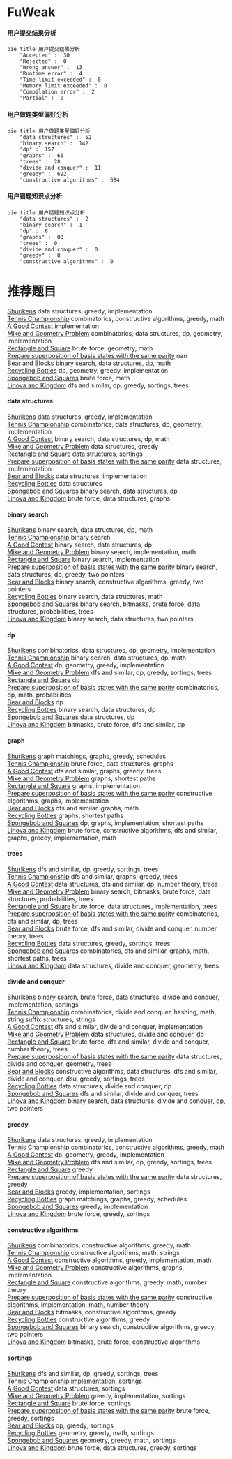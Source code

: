 # FuWeak
<!-- tabs:start -->
#### **用户提交结果分析**

```mermaid
pie title 用户提交结果分析
    "Accepted" :  30
    "Rejected" :  0
    "Wrong answer" :  13
    "Runtime error" :  4
    "Time limit exceeded" :  0
    "Memory limit exceeded" :  0
    "Compilation error" :  2
    "Partial" :  0
```
#### **用户做题类型偏好分析**

```mermaid
pie title 用户做题类型偏好分析
    "data structures" :  52
    "binary search" :  142
    "dp" :  157
    "graphs" :  65
    "trees" :  28
    "divide and conquer" :  11
    "greedy" :  692
    "constructive algorithms" :  584
```
#### **用户错题知识点分析**

```mermaid
pie title 用户错题知识点分析
    "data structures" :  2
    "binary search" :  1
    "dp" :  6
    "graphs" :  00
    "trees" :  0
    "divide and conquer" :  0
    "greedy" :  8
    "constructive algorithms" :  0
```
<!-- tabs:end -->
# 推荐题目
[Shurikens](https://codeforces.com/contest/1435/problem/D)		data structures,
                        greedy,
                        implementation		  
[Tennis Championship](https://codeforces.com/contest/736/problem/A)		combinatorics,
                        constructive algorithms,
                        greedy,
                        math		  
[A Good Contest](http://codeforces.com/problemset/problem/681/A)		implementation		  
[Mike and Geometry Problem](http://codeforces.com/problemset/problem/689/E)		combinatorics,
                        data structures,
                        dp,
                        geometry,
                        implementation		  
[Rectangle and Square](http://codeforces.com/problemset/problem/135/B)		brute force,
                        geometry,
                        math		  
[Prepare superposition of basis states with the same parity](http://codeforces.com/problemset/problem/1357/C2)		nan		  
[Bear and Blocks](https://codeforces.com/contest/574/problem/D)		binary search,
                        data structures,
                        dp,
                        math		  
[Recycling Bottles](https://codeforces.com/contest/672/problem/C)		dp,
                        geometry,
                        greedy,
                        implementation		  
[Spongebob and Squares](http://codeforces.com/problemset/problem/599/D)		brute force,
                        math		  
[Linova and Kingdom](https://codeforces.com/contest/1337/problem/C)		dfs and similar,
                        dp,
                        greedy,
                        sortings,
                        trees		  
<!-- tabs:start -->
#### **data structures**
[Shurikens](https://codeforces.com/contest/1435/problem/D)		data structures,
                        greedy,
                        implementation		  
[Tennis Championship](http://codeforces.com/problemset/problem/689/E)		combinatorics,
                        data structures,
                        dp,
                        geometry,
                        implementation		  
[A Good Contest](https://codeforces.com/contest/574/problem/D)		binary search,
                        data structures,
                        dp,
                        math		  
[Mike and Geometry Problem](http://codeforces.com/problemset/problem/383/A)		data structures,
                        greedy		  
[Rectangle and Square](http://codeforces.com/problemset/problem/863/E)		data structures,
                        sortings		  
[Prepare superposition of basis states with the same parity](http://codeforces.com/problemset/problem/18/C)		data structures,
                        implementation		  
[Bear and Blocks](http://codeforces.com/problemset/problem/367/A)		data structures,
                        implementation		  
[Recycling Bottles](http://codeforces.com/problemset/problem/1250/C)		data structures		  
[Spongebob and Squares](http://codeforces.com/problemset/problem/567/C)		binary search,
                        data structures,
                        dp		  
[Linova and Kingdom](http://codeforces.com/problemset/problem/1056/G)		brute force,
                        data structures,
                        graphs		  
#### **binary search**
[Shurikens](https://codeforces.com/contest/574/problem/D)		binary search,
                        data structures,
                        dp,
                        math		  
[Tennis Championship](https://codeforces.com/contest/497/problem/B)		binary search		  
[A Good Contest](http://codeforces.com/problemset/problem/567/C)		binary search,
                        data structures,
                        dp		  
[Mike and Geometry Problem](http://codeforces.com/problemset/problem/555/D)		binary search,
                        implementation,
                        math		  
[Rectangle and Square](http://codeforces.com/problemset/problem/84/C)		binary search,
                        implementation		  
[Prepare superposition of basis states with the same parity](http://codeforces.com/problemset/problem/1492/C)		binary search,
                        data structures,
                        dp,
                        greedy,
                        two pointers		  
[Bear and Blocks](http://codeforces.com/problemset/problem/1463/D)		binary search,
                        constructive algorithms,
                        greedy,
                        two pointers		  
[Recycling Bottles](http://codeforces.com/problemset/problem/1490/G)		binary search,
                        data structures,
                        math		  
[Spongebob and Squares](http://codeforces.com/problemset/problem/1479/D)		binary search,
                        bitmasks,
                        brute force,
                        data structures,
                        probabilities,
                        trees		  
[Linova and Kingdom](http://codeforces.com/problemset/problem/1436/E)		binary search,
                        data structures,
                        two pointers		  
#### **dp**
[Shurikens](http://codeforces.com/problemset/problem/689/E)		combinatorics,
                        data structures,
                        dp,
                        geometry,
                        implementation		  
[Tennis Championship](https://codeforces.com/contest/574/problem/D)		binary search,
                        data structures,
                        dp,
                        math		  
[A Good Contest](https://codeforces.com/contest/672/problem/C)		dp,
                        geometry,
                        greedy,
                        implementation		  
[Mike and Geometry Problem](https://codeforces.com/contest/1337/problem/C)		dfs and similar,
                        dp,
                        greedy,
                        sortings,
                        trees		  
[Rectangle and Square](http://codeforces.com/problemset/problem/180/C)		dp		  
[Prepare superposition of basis states with the same parity](http://codeforces.com/problemset/problem/229/E)		combinatorics,
                        dp,
                        math,
                        probabilities		  
[Bear and Blocks](http://codeforces.com/problemset/problem/436/D)		dp		  
[Recycling Bottles](http://codeforces.com/problemset/problem/567/C)		binary search,
                        data structures,
                        dp		  
[Spongebob and Squares](http://codeforces.com/problemset/problem/314/C)		data structures,
                        dp		  
[Linova and Kingdom](http://codeforces.com/problemset/problem/165/E)		bitmasks,
                        brute force,
                        dfs and similar,
                        dp		  
#### **graph**
[Shurikens](http://codeforces.com/problemset/problem/737/E)		graph matchings,
                        graphs,
                        greedy,
                        schedules		  
[Tennis Championship](http://codeforces.com/problemset/problem/1056/G)		brute force,
                        data structures,
                        graphs		  
[A Good Contest](https://codeforces.com/contest/1281/problem/E)		dfs and similar,
                        graphs,
                        greedy,
                        trees		  
[Mike and Geometry Problem](http://codeforces.com/problemset/problem/542/E)		graphs,
                        shortest paths		  
[Rectangle and Square](http://codeforces.com/problemset/problem/863/C)		graphs,
                        implementation		  
[Prepare superposition of basis states with the same parity](http://codeforces.com/problemset/problem/331/E1)		constructive algorithms,
                        graphs,
                        implementation		  
[Bear and Blocks](http://codeforces.com/problemset/problem/845/G)		dfs and similar,
                        graphs,
                        math		  
[Recycling Bottles](http://codeforces.com/problemset/problem/1473/E)		graphs,
                        shortest paths		  
[Spongebob and Squares](http://codeforces.com/problemset/problem/1360/E)		dp,
                        graphs,
                        implementation,
                        shortest paths		  
[Linova and Kingdom](http://codeforces.com/problemset/problem/1487/C)		brute force,
                        constructive algorithms,
                        dfs and similar,
                        graphs,
                        greedy,
                        implementation,
                        math		  
#### **trees**
[Shurikens](https://codeforces.com/contest/1337/problem/C)		dfs and similar,
                        dp,
                        greedy,
                        sortings,
                        trees		  
[Tennis Championship](https://codeforces.com/contest/1281/problem/E)		dfs and similar,
                        graphs,
                        greedy,
                        trees		  
[A Good Contest](http://codeforces.com/problemset/problem/1101/D)		data structures,
                        dfs and similar,
                        dp,
                        number theory,
                        trees		  
[Mike and Geometry Problem](http://codeforces.com/problemset/problem/1479/D)		binary search,
                        bitmasks,
                        brute force,
                        data structures,
                        probabilities,
                        trees		  
[Rectangle and Square](http://codeforces.com/problemset/problem/1511/C)		brute force,
                        data structures,
                        implementation,
                        trees		  
[Prepare superposition of basis states with the same parity](http://codeforces.com/problemset/problem/1499/F)		combinatorics,
                        dfs and similar,
                        dp,
                        trees		  
[Bear and Blocks](http://codeforces.com/problemset/problem/1491/E)		brute force,
                        dfs and similar,
                        divide and conquer,
                        number theory,
                        trees		  
[Recycling Bottles](http://codeforces.com/problemset/problem/1466/D)		data structures,
                        greedy,
                        sortings,
                        trees		  
[Spongebob and Squares](http://codeforces.com/problemset/problem/1495/D)		combinatorics,
                        dfs and similar,
                        graphs,
                        math,
                        shortest paths,
                        trees		  
[Linova and Kingdom](http://codeforces.com/problemset/problem/1303/G)		data structures,
                        divide and conquer,
                        geometry,
                        trees		  
#### **divide and conquer**
[Shurikens](http://codeforces.com/problemset/problem/1461/D)		binary search,
                        brute force,
                        data structures,
                        divide and conquer,
                        implementation,
                        sortings		  
[Tennis Championship](http://codeforces.com/problemset/problem/1466/G)		combinatorics,
                        divide and conquer,
                        hashing,
                        math,
                        string suffix structures,
                        strings		  
[A Good Contest](http://codeforces.com/problemset/problem/1490/D)		dfs and similar,
                        divide and conquer,
                        implementation		  
[Mike and Geometry Problem](https://codeforces.com/contest/1483/problem/C)		data structures,
                        divide and conquer,
                        dp		  
[Rectangle and Square](http://codeforces.com/problemset/problem/1491/E)		brute force,
                        dfs and similar,
                        divide and conquer,
                        number theory,
                        trees		  
[Prepare superposition of basis states with the same parity](http://codeforces.com/problemset/problem/1303/G)		data structures,
                        divide and conquer,
                        geometry,
                        trees		  
[Bear and Blocks](http://codeforces.com/problemset/problem/1494/D)		constructive algorithms,
                        data structures,
                        dfs and similar,
                        divide and conquer,
                        dsu,
                        greedy,
                        sortings,
                        trees		  
[Recycling Bottles](http://codeforces.com/problemset/problem/1482/E)		data structures,
                        divide and conquer,
                        dp		  
[Spongebob and Squares](http://codeforces.com/problemset/problem/566/C)		dfs and similar,
                        divide and conquer,
                        trees		  
[Linova and Kingdom](http://codeforces.com/problemset/problem/1428/F)		binary search,
                        data structures,
                        divide and conquer,
                        dp,
                        two pointers		  
#### **greedy**
[Shurikens](https://codeforces.com/contest/1435/problem/D)		data structures,
                        greedy,
                        implementation		  
[Tennis Championship](https://codeforces.com/contest/736/problem/A)		combinatorics,
                        constructive algorithms,
                        greedy,
                        math		  
[A Good Contest](https://codeforces.com/contest/672/problem/C)		dp,
                        geometry,
                        greedy,
                        implementation		  
[Mike and Geometry Problem](https://codeforces.com/contest/1337/problem/C)		dfs and similar,
                        dp,
                        greedy,
                        sortings,
                        trees		  
[Rectangle and Square](http://codeforces.com/problemset/problem/1281/B)		greedy		  
[Prepare superposition of basis states with the same parity](http://codeforces.com/problemset/problem/383/A)		data structures,
                        greedy		  
[Bear and Blocks](http://codeforces.com/problemset/problem/709/B)		greedy,
                        implementation,
                        sortings		  
[Recycling Bottles](http://codeforces.com/problemset/problem/737/E)		graph matchings,
                        graphs,
                        greedy,
                        schedules		  
[Spongebob and Squares](http://codeforces.com/problemset/problem/37/B)		greedy,
                        implementation		  
[Linova and Kingdom](http://codeforces.com/problemset/problem/863/B)		brute force,
                        greedy,
                        sortings		  
#### **constructive algorithms**
[Shurikens](https://codeforces.com/contest/736/problem/A)		combinatorics,
                        constructive algorithms,
                        greedy,
                        math		  
[Tennis Championship](http://codeforces.com/problemset/problem/1158/B)		constructive algorithms,
                        math,
                        strings		  
[A Good Contest](http://codeforces.com/problemset/problem/1305/E)		constructive algorithms,
                        greedy,
                        implementation,
                        math		  
[Mike and Geometry Problem](http://codeforces.com/problemset/problem/331/E1)		constructive algorithms,
                        graphs,
                        implementation		  
[Rectangle and Square](http://codeforces.com/problemset/problem/1178/D)		constructive algorithms,
                        greedy,
                        math,
                        number theory		  
[Prepare superposition of basis states with the same parity](http://codeforces.com/problemset/problem/1419/E)		constructive algorithms,
                        implementation,
                        math,
                        number theory		  
[Bear and Blocks](http://codeforces.com/problemset/problem/1463/B)		bitmasks,
                        constructive algorithms,
                        greedy		  
[Recycling Bottles](http://codeforces.com/problemset/problem/1493/A)		constructive algorithms,
                        greedy		  
[Spongebob and Squares](http://codeforces.com/problemset/problem/1463/D)		binary search,
                        constructive algorithms,
                        greedy,
                        two pointers		  
[Linova and Kingdom](https://codeforces.com/contest/1456/problem/B)		bitmasks,
                        brute force,
                        constructive algorithms		  
#### **sortings**
[Shurikens](https://codeforces.com/contest/1337/problem/C)		dfs and similar,
                        dp,
                        greedy,
                        sortings,
                        trees		  
[Tennis Championship](http://codeforces.com/problemset/problem/864/A)		implementation,
                        sortings		  
[A Good Contest](http://codeforces.com/problemset/problem/863/E)		data structures,
                        sortings		  
[Mike and Geometry Problem](http://codeforces.com/problemset/problem/709/B)		greedy,
                        implementation,
                        sortings		  
[Rectangle and Square](http://codeforces.com/problemset/problem/710/B)		brute force,
                        sortings		  
[Prepare superposition of basis states with the same parity](http://codeforces.com/problemset/problem/863/B)		brute force,
                        greedy,
                        sortings		  
[Bear and Blocks](http://codeforces.com/problemset/problem/1355/B)		dp,
                        greedy,
                        sortings		  
[Recycling Bottles](https://codeforces.com/contest/1496/problem/C)		geometry,
                        greedy,
                        math,
                        sortings		  
[Spongebob and Squares](http://codeforces.com/problemset/problem/1495/A)		geometry,
                        greedy,
                        math,
                        sortings		  
[Linova and Kingdom](http://codeforces.com/problemset/problem/1497/A)		brute force,
                        data structures,
                        greedy,
                        sortings		  
<!-- tabs:end -->
